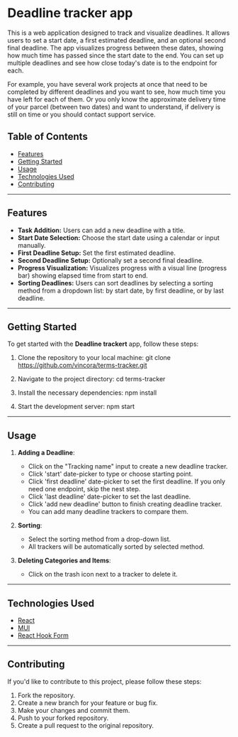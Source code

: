 
# Deadline tracker app

This is a web application designed to track and visualize deadlines. It allows users to set a start date, a first estimated deadline, and an optional second final deadline. The app visualizes progress between these dates, showing how much time has passed since the start date to the end. You can set up multiple deadlines and see how close today's date is to the endpoint for each.

For example, you have several work projects at once that need to be completed by different deadlines and you want to see, how much time you have left for each of them. Or you only know the approximate delivery time of your parcel (between two dates) and want to understand, if delivery is still on time or you should contact support service.

## Table of Contents

- [Features](#features)
- [Getting Started](#getting-started)
- [Usage](#usage)
- [Technologies Used](#technologies-used)
- [Contributing](#contributing)

---

## Features

- **Task Addition:** Users can add a new deadline with a title.
- **Start Date Selection:** Choose the start date using a calendar or input manually.
- **First Deadline Setup:** Set the first estimated deadline.
- **Second Deadline Setup:** Optionally set a second final deadline.
- **Progress Visualization:** Visualizes progress with a visual line (progress bar) showing elapsed time from start to end.
- **Sorting Deadlines:** Users can sort deadlines by selecting a sorting method from a dropdown list: by start date, by first deadline, or by last deadline.

---

## Getting Started

To get started with the **Deadline trackert** app, follow these steps:

1. Clone the repository to your local machine:
   git clone https://github.com/vincora/terms-tracker.git

2. Navigate to the project directory:
   cd terms-tracker

3. Install the necessary dependencies:
   npm install

4. Start the development server:
   npm start

---

## Usage

1. **Adding a Deadline**:
    - Click on the "Tracking name" input to create a new deadline tracker.
    - Click 'start' date-picker to type or choose starting point.
    - Click 'first deadline' date-picker to set the first deadline. If you only need one endpoint, skip the nest step.
    - Click 'last deadline' date-picker to set the last deadline.
    - Click 'add new deadline' button to finish creating deadline tracker.
    - You can add many deadline trackers to compare them.

2. **Sorting**:
    - Select the sorting method from a drop-down list.
    - All trackers will be automatically sorted by selected method.
    
3. **Deleting Categories and Items**:
    - Click on the trash icon next to a tracker to delete it.

---

## Technologies Used

- [React](https://reactjs.org/)
- [MUI](https://mui.com/)
- [React Hook Form](https://react-hook-form.com/)

---

## Contributing

If you'd like to contribute to this project, please follow these steps:

1. Fork the repository.
2. Create a new branch for your feature or bug fix.
3. Make your changes and commit them.
4. Push to your forked repository.
5. Create a pull request to the original repository.

